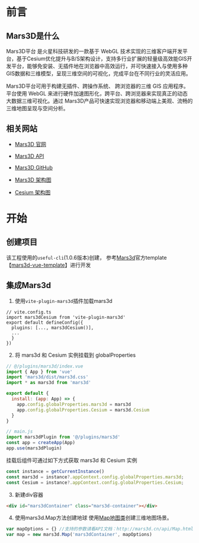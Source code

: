 # 前言
## Mars3D是什么

Mars3D平台 是火星科技研发的一款基于 WebGL 技术实现的三维客户端开发平台，基于Cesium优化提升与B/S架构设计，支持多行业扩展的轻量级高效能GIS开发平台，能够免安装、无插件地在浏览器中高效运行，并可快速接入与使用多种GIS数据和三维模型，呈现三维空间的可视化，完成平台在不同行业的灵活应用。

Mars3D平台可用于构建无插件、跨操作系统、 跨浏览器的三维 GIS 应用程序。平台使用 WebGL 来进行硬件加速图形化，跨平台、跨浏览器来实现真正的动态大数据三维可视化。通过 Mars3D产品可快速实现浏览器和移动端上美观、流畅的三维地图呈现与空间分析。

## 相关网站

- [Mars3D 官网](http://mars3d.cn)

- [Mars3D API](http://mars3d.cn/api/Map.html)

- [Mars3D GitHub](https://github.com/marsgis/mars3d)

- [Mars3D 架构图](http://mars3d.cn/img/jiagou.jpg)

- [Cesium 架构图](http://mars3d.cn/img/jiagou-cesium.png)

# 开始

## 创建项目

该工程使用的`useful-cli`(1.0.6版本)创建， 参考[Mars3d](https://mars3d.cn/doc)官方template【[mars3d-vue-template](https://github.com/marsgis/mars3d-vue-template)】进行开发

## 集成Mars3d
1. 使用`vite-plugin-mars3d`插件加载mars3d
```
// vite.config.ts
import mars3dCesium from 'vite-plugin-mars3d'
export default defineConfig({
  plugins: [..., mars3dCesium()],
  ...
  }
})
```

2. 将 mars3d 和 Cesium 实例挂载到 globalProperties
```javascript
// @/plugins/mars3d/index.vue
import { App } from 'vue'
import 'mars3d/dist/mars3d.css'
import * as mars3d from 'mars3d'

export default {
  install: (app: App) => {
    app.config.globalProperties.mars3d = mars3d
    app.config.globalProperties.Cesium = mars3d.Cesium
  }
}

// main.js
import mars3dPlugin from '@/plugins/mars3d'
const app = createApp(App)
app.use(mars3dPlugin)
```

挂载后组件可通过如下方式获取 mars3d 和 Cesium 实例

```javascript
const instance = getCurrentInstance()
const mars3d = instance?.appContext.config.globalProperties.mars3d;
const Cesium = instance?.appContext.config.globalProperties.Cesium;
```

3. 新建div容器
```html
<div id="mars3dContainer" class="mars3d-container"></div>
```

4. 使用mars3d.Map方法创建地球
使用[Map地图类](http://mars3d.cn/api/Map.html)创建三维地图场景。
```javascript
var mapOptions = {} //支持的参数请看API文档：http://mars3d.cn/api/Map.html
var map = new mars3d.Map('mars3dContainer', mapOptions)
```
